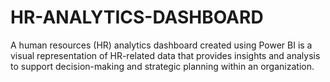 # HR-ANALYTICS-DASHBOARD
A human resources (HR) analytics dashboard created using Power BI is a visual representation of HR-related data that provides insights and analysis to support decision-making and strategic planning within an organization.
